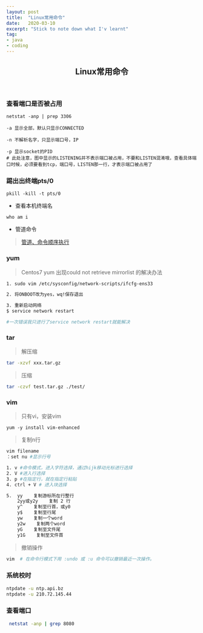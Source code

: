 ```yaml
---
layout: post
title:  "Linux常用命令"
date:   2020-03-10
excerpt: "Stick to note down what I'v learnt"
tag:
- java 
- coding
---
```


<center><H2><b>Linux常用命令</b></H2></center><br>

### 查看端口是否被占用

```shell
netstat -anp | prep 3306

-a 显示全部，默认只显示CONNECTED

-n 不解析名字，只显示端口号，IP

-p 显示socket的PID
# 此处注意，图中显示的LISTENING并不表示端口被占用，不要和LISTEN混淆哦，查看具体端口时候，必须要看到tcp，端口号，LISTEN那一行，才表示端口被占用了
```

### 踢出出终端pts/0

```shell
pkill -kill -t pts/0
```

- 查看本机终端名

```shell
who am i
```

- 管道命令

> [管道、命令顺序执行](https://www.jianshu.com/p/9c0c2b57cb73)

### yum

> Centos7 yum 出现could not retrieve mirrorlist 的解决办法

```bash
1. sudo vim /etc/sysconfig/network-scripts/ifcfg-ens33 

2. 将ONBOOT改为yes，wq!保存退出

3. 重新启动网络
$ service network restart

#一次错误我只进行了service network restart就能解决
```

### tar

> 解压缩

```bash
tar -xzvf xxx.tar.gz
```

> 压缩

```bash
tar -czvf test.tar.gz ./test/
```

### vim

> 只有vi，安装vim

```shell
yum -y install vim-enhanced
```

> 复制n行

```bash
vim filename
：set nu #显示行号

1. v #命令模式，进入字符选择，通过hijk移动光标进行选择
2. V #进入行选择
3. p #在指定行，就在指定行粘贴
4. ctrl + V # 进入块选择

5. 	yy    复制游标所在行整行 
    2yy或y2y    复制 2 行
    y^    复制至行首，或y0
    y$    复制至行尾
    yw    复制一个word
    y2w    复制两个word 
    yG    复制至文件尾
    y1G    复制至文件首


```

> 撤销操作

```bash
vim  # 在命令行模式下用 :undo 或 :u 命令可以撤销最近一次操作。
```

### 系统校时

```bash
ntpdate -u ntp.api.bz
ntpdate -u 210.72.145.44

```

### 查看端口

```bash
 netstat -anp | grep 8080
```









